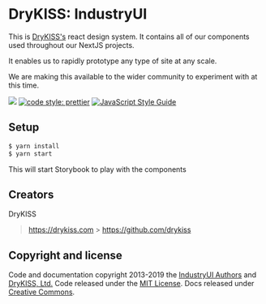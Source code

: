 # DryKISS: IndustryUI

This is [DryKISS's](https://drykiss.com) react design system. It contains all of our components used
throughout our NextJS projects.

It enables us to rapidly prototype any type of site at any scale.

We are making this available to the wider community to experiment with at this time.

![](https://github.com/DryKISS/industryui.com/workflows/Lint%20IndustryUI/badge.svg)
[![code style: prettier](https://img.shields.io/badge/code_style-prettier-ff69b4.svg?style=flat-square)](https://github.com/prettier/prettier)
[![JavaScript Style Guide](https://img.shields.io/badge/code_style-standard-brightgreen.svg)](https://standardjs.com)

## Setup

```bash
$ yarn install
$ yarn start
```

This will start Storybook to play with the components

## Creators

DryKISS

> <https://drykiss.com> > <https://github.com/drykiss>

## Copyright and license

Code and documentation copyright 2013-2019 the
[IndustryUI Authors](https://github.com/DryKISS/industryui.com/graphs/contributors)
and [DryKISS, Ltd.](https://industryui.com)
Code released under the [MIT License](https://github.com/DryKISS/industryui.com/blob/master/LICENSE).
Docs released under [Creative Commons](https://creativecommons.org/licenses/by/3.0/).
